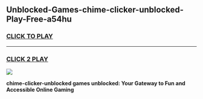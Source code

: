 
## Unblocked-Games-chime-clicker-unblocked-Play-Free-a54hu
<h3>
<a href="https://premium76.site?title=chime-clicker-unblocked&ref=10A">CLICK TO PLAY</a></h3>
<hr>

<h3>
<a href="https://premium76.site?title=chime-clicker-unblocked&ref=10A">CLICK 2 PLAY</a>
  
</h3>

<a href="https://premium76.site?title=chime-clicker-unblocked&ref=10A"><img src="https://clearcache.store/games.png"></a>


**chime-clicker-unblocked games unblocked: Your Gateway to Fun and Accessible Online Gaming**
